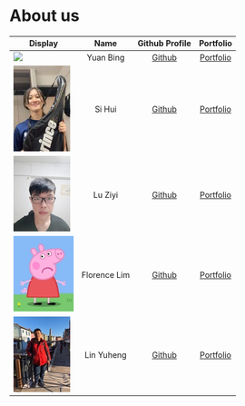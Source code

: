 # About us

Display | Name | Github Profile | Portfolio 
--------|:----:|:--------------:|:---------:
![](https://via.placeholder.com/100.png?text=Photo) | Yuan Bing | [Github](https://github.com/farice9) | [Portfolio](./team/johndoe.md)
![](./Images/TeamPhotos/sihui.png) | Si Hui | [Github](https://github.com/lingsihui) | [Portfolio](./team/lingsihui.md)
![](./Images/TeamPhotos/luziyi.png) | Lu Ziyi | [Github](https://github.com/luziyi9898) | [Portfolio](./team/luziyi9898.md)
![](./Images/TeamPhotos/Florence.png) | Florence Lim | [Github](https://github.com/hailqueenflo) | [Portfolio](./team/johndoe.md)
![](./Images/TeamPhotos/yuheng.png) | Lin Yuheng | [Github](https://github.com/slightlyharp) | [Portfolio](./team/slightlyharp.md)




